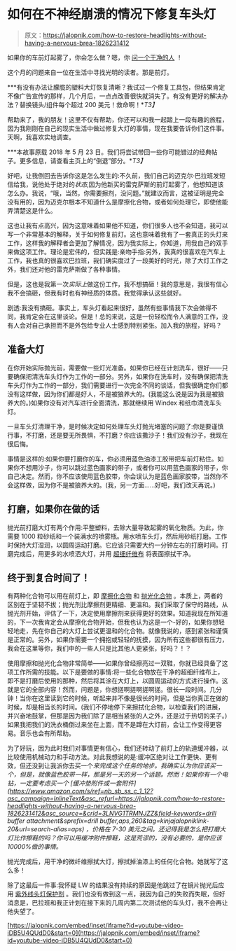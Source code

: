 # 如何在不神经崩溃的情况下修复车头灯

> 原文：<https://jalopnik.com/how-to-restore-headlights-without-having-a-nervous-brea-1826231412>

如果你的车前灯起雾了，你会怎么做？嗯，你 [问一个干净的人](mailto:joliekerr@gmail.com) ！



这个月的问题来自一位在生活中寻找光明的读者。那是前灯。

***有没有办法让朦胧的塑料大灯恢复清晰？我试过一个修复工具包，但结果肯定不像广告宣传的那样，几个月后，一点点改善很快就消失了。有没有更好的解决办法？替换镜头/组件每个超过 200 美元！救命啊！**T3】*

帮助来了，我的朋友！这里不仅有帮助，你还可以和我一起踏上一段有趣的旅程，因为我刚刚在自己的现实生活中做过修复大灯的事情，现在我要告诉你们这件事。天啊，我喜欢实地调查。

***本故事原载 2018 年 5 月 23 日。我们将尝试带回一些你可能错过的经典帖子。更多信息，请查看主页上的“倒退”部分。**T3】*

好吧，让我倒回去告诉你这是怎么发生的:不久前，我们自己的迈克尔·巴拉班发短信给我，说他处于绝对的*状态*,因为他新买的雷克萨斯的前灯起雾了，他想知道该怎么办。我说，“哦，当然，你需要擦剂，没问题。”就建议而言，这被证明是完全没有用的，因为迈克尔根本不知道什么是摩擦化合物，或者如何处理它，即使他能弄清楚这是什么。

这也让我有点高兴，因为这意味着如果他不知道，你们很多人也不会知道，我可以写一个非常基本的解释，关于如何修复前灯。这也意味着我有了一套真正的头灯来工作，这样我的解释者会更加了解情况，因为我实际上，你知道，用我自己的双手来做这项工作。理论是宏伟的，但实践是:亲吻手指:另外，我真的很喜欢在汽车上工作，我也真的很喜欢巴拉班，我们确实度过了一段美好的时光，除了大灯工作之外，我们还对他的雷克萨斯做了各种事情。

但是，这也是我第一次*实际上*做这份工作，我不想搞砸！我的意思是，我很有信心我不会搞砸，但我有时也有神经质的体质。我觉得承认这些就好。

剧透:我没有搞砸。事实上，车头灯看起来很好，虽然有些事情我下次会做得不同，我肯定会在这里谈论。但是！总的来说，这是一份轻松而令人满意的工作，没有人会对自己承担而不是外包给专业人士感到特别紧张。加入我的旅程，好吗？

## **准备大灯**

在你开始实际抛光前，需要做一些灯光准备。如果你已经在计划洗车，很好——只要确保把清洗车头灯作为工作的一部分。另外，如果你在洗车时，没有确保把清洗车头灯作为工作的一部分，我们需要进行一次完全不同的谈话，但我很确定你们都没有这样做，因为你们都是好人，不是被狼养大的。(我能这么说是因为我是被狼养大的。)如果你没有对汽车进行全面清洗，那就继续用 Windex 和纸巾清洗车头灯。

一旦车头灯清理干净，是时候决定如何处理车头灯抛光堵塞的问题了:你是要谨慎行事，不打磨，还是要无所畏惧，不打磨？你应该撒沙子！我们没有沙子，我现在很后悔。

事情是这样的:如果你要打磨你的车，你必须用蓝色油漆工胶带把车前灯粘住。如果你不想用沙子，你可以跳过蓝色画家的带子，或者你可以用蓝色画家的带子，你自己决定。然而，你不应该使用蓝色胶带，你会误认为是蓝色画家胶带，当然你不会这样做，因为你不是被狼养大的。(我，另一方面……好吧，我们改天再说。)

## **打磨，如果你在做的话**

抛光前打磨大灯有两个作用:平整塑料，去除大量导致起雾的氧化物质。为此，你需要 1000 粒砂纸和一个装满水的喷雾瓶。用水喷车头灯，然后用砂纸打磨。工作时保持大灯湿润，以圆周运动打磨。它应该只需要大约一分钟左右的打磨时间。打磨完成后，用更多的水喷洒大灯，并用 [超细纤维布](https://www.homedepot.com/p/Quickie-14-in-x-14-in-Microfiber-Towels-24-Pack-49024RM/202314576) 将表面擦拭干净。

## **终于到复合时间了！**

有两种化合物可以用在前灯上，即 [摩擦化合物](https://www.autozone.com/wash-cleaners-and-exterior-care-products/rubbing-and-polishing-compound/turtle-wax-rubbing-compound/552034_0_0) 和 [抛光化合物](https://www.autozone.com/wash-cleaners-and-exterior-care-products/rubbing-and-polishing-compound/turtle-wax-polishing-compound/552026_0_0) 。本质上，两者的区别在于坚韧不拔；抛光剂比摩擦剂更精细、更温和。我们采取了保守的路线，从抛光剂开始，评估了一下，决定使用摩擦剂来获得更好的效果。知道我现在所知道的，下一次我肯定会从摩擦化合物开始，但我也认为这是一个-好的，如果你想轻轻地走，先在你自己的大灯上尝试更温和的化合物。就像我说的，感到紧张和谨慎是正常的。另外，如果你需要一个拥抱或轻轻的抚摸，因为所有这些都很有压力，我会在这里等你，我们中的一些人只是比其他人更紧张，好吗？！？

使用摩擦和抛光化合物非常简单——如果你曾经擦亮过一双鞋，你就已经具备了这项工作所需的技能。以下是要做的事情:将一些化合物放在干净的超细纤维布上，即不是打磨后使用的那种，然后将其涂在大灯上，以圆周运动的方式进行操作。这就是它的全部内容！然而，问题是，你想搓啊搓啊搓啊搓。很长一段时间。几分钟！当你在这里读到它的时候，听起来并不像是很长的时间，但是当你真正在做的时候，却是相当长的时间。(我们不停地停下来擦拭化合物，以检查我们的进展，并兴奋地鼓掌，但那是因为我们除了是相当紧张的人之外，还是过于热切的呆子。)如果我把我们的洗衣桶倒过来坐在上面，而不是蹲在大灯前，会让工作变得更容易。音乐也会有所帮助。

为了好玩，因为此时我们对事情更有信心，我们还转动了前灯上的轨道缓冲器，以比较使用机械动力和手动方法。对此我想说的是:缓冲区绝对让工作更快、更有效，但还没到让我派你去买一个*来完成这个任务的地步。我确实认为你应该买一个，但是，就像蓝色胶带一样，那是另一天的另一个话题。然而！如果你有一个电钻，一定要考虑买一个 [缓冲垫附件或一套附件](https://www.amazon.com/s/ref=nb_sb_ss_c_1_12?asc_campaign=InlineText&asc_refurl=https://jalopnik.com/how-to-restore-headlights-without-having-a-nervous-brea-1826231412&asc_source=&crid=3LNVG1TRMNJZZ&field-keywords=drill buffer attachment&sprefix=drill buffer,aps,260&tag=kinjajalopniklink-20&url=search-alias=aps) ，价格在 7-30 美元之间。还记得我是怎么把打磨大灯比作擦鞋的吗？你可以用缓冲附件擦鞋，这是荒谬的，没有必要的，是你应该 10000%做的事情。* 

抛光完成后，用干净的微纤维擦拭大灯，擦拭掉油漆上的任何化合物。她就写了这么多！

除了这最后一件事:我怀疑 LW 的结果没有持续的原因是他跳过了在镜片抛光后应用 [紫外线头灯保护剂](https://www.amazon.com/McKees-37-MK37-130-Headlight-Protectant/dp/B01IB15TZ0?asc_campaign=InlineText&asc_refurl=https://jalopnik.com/how-to-restore-headlights-without-having-a-nervous-brea-1826231412&asc_source=&tag=kinjajalopniklink-20) 。我们也没有做到这一点，我因为自己的失败而失眠，但好消息是，巴拉班和我正计划在接下来的几周内第二次测试他的车头灯，我不会再让他失望了。

 [https://jalopnik.com/embed/inset/iframe?id=youtube-video-iDB5U4QUdD0&start=0](https://jalopnik.com/embed/inset/iframe?id=youtube-video-iDB5U4QUdD0&start=0)